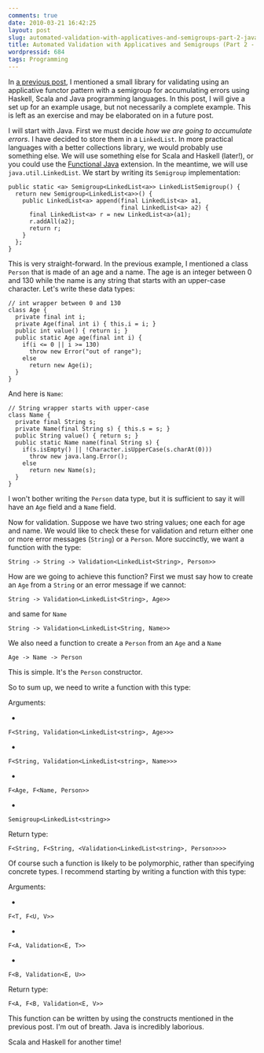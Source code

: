 ```yaml
---
comments: true
date: 2010-03-21 16:42:25
layout: post
slug: automated-validation-with-applicatives-and-semigroups-part-2-java
title: Automated Validation with Applicatives and Semigroups (Part 2 - Java)
wordpressid: 684
tags: Programming
---
```


In [a previous post](http://blog.tmorris.net/automated-validation-with-applicatives-and-semigroups-for-sanjiv/), I mentioned a small library for validating using an applicative functor pattern with a semigroup for accumulating errors using Haskell, Scala and Java programming languages. In this post, I will give a set up for an example usage, but not necessarily a complete example. This is left as an exercise and may be elaborated on in a future post.

I will start with Java. First we must decide _how we are going to accumulate errors_. I have decided to store them in a `LinkedList`. In more practical languages with a better collections library, we would probably use something else. We will use something else for Scala and Haskell (later!), or you could use the [Functional Java](http://functionaljava.org/) extension. In the meantime, we will use `java.util.LinkedList`. We start by writing its `Semigroup` implementation:


    
~~~{.Java}
public static <a> Semigroup<LinkedList<a>> LinkedListSemigroup() {
  return new Semigroup<LinkedList<a>>() {
    public LinkedList<a> append(final LinkedList<a> a1,
                                final LinkedList<a> a2) {
      final LinkedList<a> r = new LinkedList<a>(a1);
      r.addAll(a2);
      return r;
    }
  };
}
~~~



This is very straight-forward. In the previous example, I mentioned a class `Person` that is made of an age and a name. The age is an integer between 0 and 130 while the name is any string that starts with an upper-case character. Let's write these data types:

    
~~~{.Java}
// int wrapper between 0 and 130
class Age {
  private final int i;
  private Age(final int i) { this.i = i; }
  public int value() { return i; }
  public static Age age(final int i) {
    if(i <= 0 || i >= 130)
      throw new Error("out of range");
    else
      return new Age(i);
  }
}
~~~
    



And here is `Name`:


    
~~~{.Java}
// String wrapper starts with upper-case
class Name {
  private final String s;
  private Name(final String s) { this.s = s; }
  public String value() { return s; }
  public static Name name(final String s) {
    if(s.isEmpty() || !Character.isUpperCase(s.charAt(0)))
      throw new java.lang.Error();
    else
      return new Name(s);
  }
}
~~~



I won't bother writing the `Person` data type, but it is sufficient to say it will have an `Age` field and a `Name` field.

Now for validation. Suppose we have two string values; one each for age and name. We would like to check these for validation and return either one or more error messages (`String`) or a `Person`. More succinctly, we want a function with the type:

    
~~~{.Haskell}
String -> String -> Validation<LinkedList<String>, Person>>
~~~



How are we going to achieve this function? First we must say how to create an `Age` from a `String` or an error message if we cannot:

    
~~~{.Haskell}
String -> Validation<LinkedList<String>, Age>>
~~~


and same for `Name`

    
~~~{.Haskell}
String -> Validation<LinkedList<String, Name>>
~~~



We also need a function to create a `Person` from an `Age` and a `Name`

    
~~~{.Haskell}
Age -> Name -> Person
~~~


This is simple. It's the `Person` constructor.

So to sum up, we need to write a function with this type:

Arguments:




  * 

    
~~~{.Java}
F<String, Validation<LinkedList<string>, Age>>>
~~~





  * 

    
~~~{.Java}
F<String, Validation<LinkedList<string>, Name>>>
~~~





  *


~~~{.Java}
F<Age, F<Name, Person>>
~~~





  *


~~~{.Java}
Semigroup<LinkedList<string>>
~~~






Return type:


~~~{.Java}
F<String, F<String, <Validation<LinkedList<string>, Person>>>>
~~~



Of course such a function is likely to be polymorphic, rather than specifying concrete types. I recommend starting by writing a function with this type:

Arguments:




  *


~~~{.Java}
F<T, F<U, V>>
~~~





  *


~~~{.Java}
F<A, Validation<E, T>>
~~~





  *


~~~{.Java}
F<B, Validation<E, U>>
~~~






Return type:


~~~{.Java}
F<A, F<B, Validation<E, V>>
~~~



This function can be written by using the constructs mentioned in the previous post. I'm out of breath. Java is incredibly laborious.

Scala and Haskell for another time!
